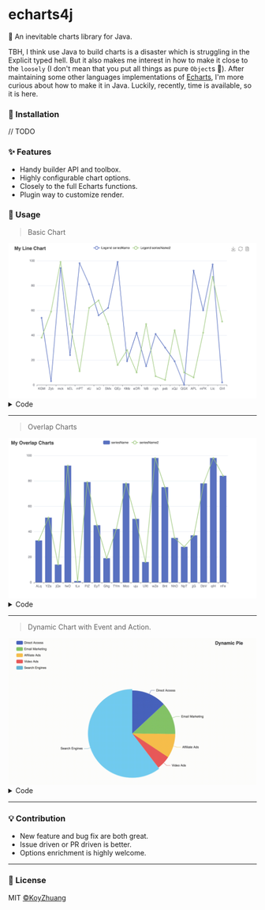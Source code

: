 # echarts4j

🍩 An inevitable charts library for Java.

TBH, I think use Java to build charts is a disaster
which is struggling in the Explicit typed hell.
But it also makes me interest in how to make it close to the `loosely` (I don't mean
that you put all things as pure `Object`s :dog:).
After maintaining some other languages implementations of [Echarts](https://echarts.apache.org/), I'm more curious about how to make it in
Java. Luckily, recently, time is available, so it is here.

### 🔰 Installation

// TODO

### ✨ Features

* Handy builder API and toolbox.
* Highly configurable chart options.
* Closely to the full Echarts functions.
* Plugin way to customize render.

### 📝 Usage

> Basic Chart

<img src="./docs/assets/line.png" alt="line">
<details>
  <summary>Code</summary>

```
   Canvas.builder()
                .addCharts(LineChart.builder()
                        .options(ChartOption.builder()
                                .title(Title.builder()
                                        .text(chartTitle).build())
                                .legend(Legend.builder()
                                        .formatter(FuncStr.of(legendFormatter)).build())
                                .toolbox(Toolbox.builder()
                                        .showTitle(true)
                                        .feature(Toolbox.Feature.builder()
                                                .saveAsImage(Toolbox.SaveAsImage.builder().build())
                                                .restore(Toolbox.Restore.builder().build())
                                                .dataView(Toolbox.DataView.builder().build())
                                                .build())
                                        .build())
                                .xAxis(XAxis.builder()
                                        .data(x)
                                        .build())
                                .yAxis(YAxis.builder().build())
                                .build()
                                .addSeries(ListChartSeriesOption.builder()
                                        .name(seriesName)
                                        .data(data1)
                                        .build())
                                .addSeries(ListChartSeriesOption.builder()
                                        .name(seriesName2)
                                        .data(data2)
                                        .build())
                        )
                        .build())
                .build()
                .renderTo(new File("line.html"));

```

</details>

---
> Overlap Charts

<img src="./docs/assets/overlap.png" alt="overlap" />
<details>
  <summary>Code</summary>

```
        final String chartTitle = "My Overlap Charts";
        final String seriesName = "seriesName";
        final String seriesName2 = "seriesName2";
        final LineChart c = LineChart.builder()
                .options(ChartOption.builder()
                        .title(Title.builder()
                                .text(chartTitle).build())
                        .legend(Legend.builder().build())
                        .xAxis(XAxis.builder()
                                .data(x)
                                .build())
                        .yAxis(YAxis.builder().build())
                        .build()
                        .addSeries(ListChartSeriesOption.builder()
                                .name(seriesName)
                                .data(data1)
                                .build())
                        .addSeries(BarChartSeriesOption.builder()
                                .name(seriesName2)
                                .data(data2)
                                .build())
                )
                .build();

        final Canvas cvs = Canvas.builder()
                .addCharts(c)
                .build();
        final Render render = RenderProvider.get();
        render.render(cvs, new FileWriter("overlap.html"));

    }
```

</details>

---

> Dynamic Chart with Event and Action.

<img src="./docs/assets/dynamic-pie.gif"  alt="dynamic-pie"/>
<details>
  <summary>Code</summary>

```
final String chartTitle = "Dynamic Pie";
final String seriesName = "Access Source";

final List<String> legendData = Arrays.asList(
        "Direct Access",
        "Email Marketing",
        "Affiliate Ads",
        "Video Ads",
        "Search Engines"
        );

final DataHelper dataHelper = DataHelper.create()
        .addValueField(Integer.class)
        .addNameField()
        .build()
        .addData(335, "Direct Access")
        .addData(310, "Email Marketing")
        .addData(234, "Affiliate Ads")
        .addData(135, "Video Ads")
        .addData(1548, "Search Engines");

final List<String> center = Arrays.asList("50%", "60%");
final PieChart p = PieChart.builder()
        .options(ChartOption.builder()
        .animation(false)
        .title(Title.builder()
        .text(chartTitle)
        .right("20")
        .build())
        .legend(Legend.builder()
        .orient("vertical")
        .left("left")
        .data(legendData)
        .build())
        .build()
        .addSeries(PieChartSeriesOption.builder()
        .name(seriesName)
        .radius("55%")
        .center(center)
        .data(dataHelper.get())
        .build())
        )
        .build()
        .addJSFunction(FuncStr.of(actionWithEchartsInstance))
        .addListener("'click'", FuncStr.of(clickAlterFunc))
        .addListener("'legendselectchanged'", FuncStr.of(legendClickAlterFunc))
        .addListener("'mousemove'", FuncStr.of("{ dataIndex: 3 }"), FuncStr.of(mouseMoveAlterFunc));

        Canvas.builder()
        .addCharts(p)
        .build()
        .renderTo(new File("dynamic-pie.html"));
```

</details>

---

### 💡 Contribution

- New feature and bug fix are both great.
- Issue driven or PR driven is better.
- Options enrichment is highly welcome.

---

### 📃 License

MIT [©KoyZhuang](https://github.com/Koooooo-7/echarts4j/blob/main/LICENSE)